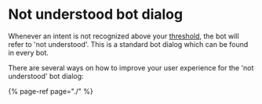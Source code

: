 # Not understood bot dialog

Whenever an intent is not recognized above your [threshold](https://docs.chatlayer.ai/understanding-users/natural-language-processing-nlp/settings), the bot will refer to 'not understood'. This is a standard bot dialog which can be found in every bot. 

There are several ways on how to improve your user experience for the 'not understood' bot dialog:



{% page-ref page="./" %}







